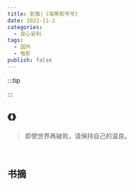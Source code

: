 ```yaml
---
title: 影推|《海蒂和爷爷》
date: 2022-11-2
categories:
  - 良心安利
tags:
  - 国外
  - 电影
publish: false
---
```


:::tip



:::

## 《》

> 即使世界再破败，请保持自己的温良。

&emsp;

## 书摘
